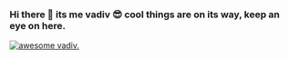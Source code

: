 ### Hi there 👋 its me vadiv 😎 cool things are on its way, keep an eye on here.
[![awesome vadiv.](https://miro.medium.com/max/700/0*GdJIbmPH1JLSLSj1.gif)](https://sevenhillsinfotech.com)

<!--
**vadivkanag/vadivkanag** is a ✨ _special_ ✨ repository because its `README.md` (this file) appears on your GitHub profile.

Here are some ideas to get you started:

- 🔭 I’m currently working on ...
- 🌱 I’m currently learning ...
- 👯 I’m looking to collaborate on ...
- 🤔 I’m looking for help with ...
- 💬 Ask me about ...
- 📫 How to reach me: ...
- 😄 Pronouns: ...
- ⚡ Fun fact: ...
-->
